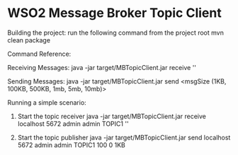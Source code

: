 WSO2 Message Broker Topic Client
================================

Building the project:
run the following command from the project root
    mvn clean package
    
Command Reference:

Receiving Messages:
java -jar target/MBTopicClient.jar receive <IP> <PORT> <USERNAME> <PASSWORD> <TOPIC> ''

Sending Messages:
java -jar target/MBTopicClient.jar send <IP> <PORT> <USERNAME> <PASSWORD> <TOPIC> <Number of Requests> <sleepTime> <msgSize (1KB, 100KB, 500KB, 1mb, 5mb, 10mb)>
    

Running a simple scenario:
1. Start the topic receiver
    java -jar target/MBTopicClient.jar receive localhost 5672 admin admin TOPIC1 ''
    
2. Start the topic publisher
    java -jar target/MBTopicClient.jar send localhost 5672 admin admin TOPIC1 100 0 1KB